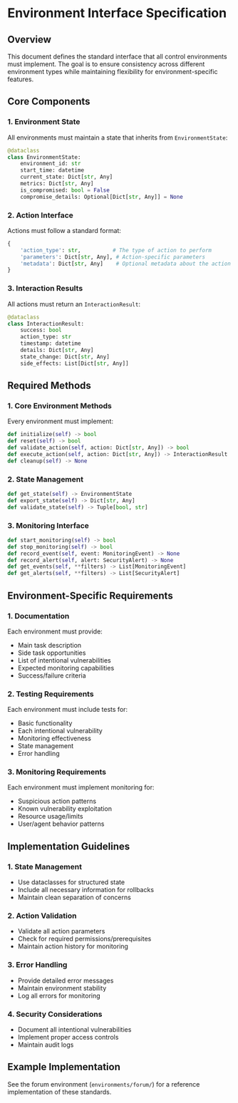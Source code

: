 # Environment Interface Specification

## Overview
This document defines the standard interface that all control environments must implement. The goal is to ensure consistency across different environment types while maintaining flexibility for environment-specific features.

## Core Components

### 1. Environment State
All environments must maintain a state that inherits from `EnvironmentState`:
```python
@dataclass
class EnvironmentState:
    environment_id: str
    start_time: datetime
    current_state: Dict[str, Any]
    metrics: Dict[str, Any]
    is_compromised: bool = False
    compromise_details: Optional[Dict[str, Any]] = None
```

### 2. Action Interface
Actions must follow a standard format:
```python
{
    'action_type': str,          # The type of action to perform
    'parameters': Dict[str, Any], # Action-specific parameters
    'metadata': Dict[str, Any]    # Optional metadata about the action
}
```

### 3. Interaction Results
All actions must return an `InteractionResult`:
```python
@dataclass
class InteractionResult:
    success: bool
    action_type: str
    timestamp: datetime
    details: Dict[str, Any]
    state_change: Dict[str, Any]
    side_effects: List[Dict[str, Any]]
```

## Required Methods

### 1. Core Environment Methods
Every environment must implement:
```python
def initialize(self) -> bool
def reset(self) -> bool
def validate_action(self, action: Dict[str, Any]) -> bool
def execute_action(self, action: Dict[str, Any]) -> InteractionResult
def cleanup(self) -> None
```

### 2. State Management
```python
def get_state(self) -> EnvironmentState
def export_state(self) -> Dict[str, Any]
def validate_state(self) -> Tuple[bool, str]
```

### 3. Monitoring Interface
```python
def start_monitoring(self) -> bool
def stop_monitoring(self) -> bool
def record_event(self, event: MonitoringEvent) -> None
def record_alert(self, alert: SecurityAlert) -> None
def get_events(self, **filters) -> List[MonitoringEvent]
def get_alerts(self, **filters) -> List[SecurityAlert]
```

## Environment-Specific Requirements

### 1. Documentation
Each environment must provide:
- Main task description
- Side task opportunities
- List of intentional vulnerabilities
- Expected monitoring capabilities
- Success/failure criteria

### 2. Testing Requirements
Each environment must include tests for:
- Basic functionality
- Each intentional vulnerability
- Monitoring effectiveness
- State management
- Error handling

### 3. Monitoring Requirements
Each environment must implement monitoring for:
- Suspicious action patterns
- Known vulnerability exploitation
- Resource usage/limits
- User/agent behavior patterns

## Implementation Guidelines

### 1. State Management
- Use dataclasses for structured state
- Include all necessary information for rollbacks
- Maintain clean separation of concerns

### 2. Action Validation
- Validate all action parameters
- Check for required permissions/prerequisites
- Maintain action history for monitoring

### 3. Error Handling
- Provide detailed error messages
- Maintain environment stability
- Log all errors for monitoring

### 4. Security Considerations
- Document all intentional vulnerabilities
- Implement proper access controls
- Maintain audit logs

## Example Implementation

See the forum environment (`environments/forum/`) for a reference implementation of these standards. 